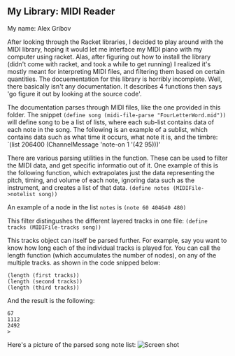 
## My Library: MIDI Reader
My name: Alex Gribov

After looking through the Racket libraries, I decided to play around with the MIDI library, hoping it would let me interface my MIDI piano with my computer using racket. Alas, after figuring out how to install the library (didn't come with racket, and took a while to get running) I realized it's mostly meant for interpreting MIDI files, and filtering them based on certain quantities.
The docuementation for this library is horribly incomplete. Well, there basically isn't any documentation. It describes 4 functions then says 'go figure it out by looking at the source code'.

The documentation parses through MIDI files, like the one provided in this folder. The snippet
`(define song (midi-file-parse "FourLetterWord.mid"))`
will define song to be a list of lists, where each sub-list contains data of each note in the song. The following is an example of a sublist, which contains data such as what time it occurs, what note it is, and the timbre:
`(list 206400 (ChannelMessage 'note-on 1 '(42 95)))'

There are various parsing utilities in the function. These can be used to filter the MIDI data, and get specific informatio out of it. One example of this is the following function, which extrapolates just the data representing the pitch, timing, and volume of each note, ignoring data such as the instrument, and creates a list of that data.
`(define notes (MIDIFile->notelist song))`

An example of a node in the list `notes` is 
 `(note 60 404640 480)`

This filter distingushes the different layered tracks in one file:
`(define tracks (MIDIFile-tracks song))`

This tracks object can itself be parsed further. For example, say you want to know how long each of the individual tracks is played for. You can call the length function (which accumulates the  number of nodes), on any of the multiple tracks. as shown in the code snipped below:

```
(length (first tracks))
(length (second tracks))
(length (third tracks))
```

And the result is the following:

```
67
1112
2492
> 
```

Here's a picture of the parsed song note list:
![Screen shot](/FP1/Screenshot.png?raw=true "Screenshot")


